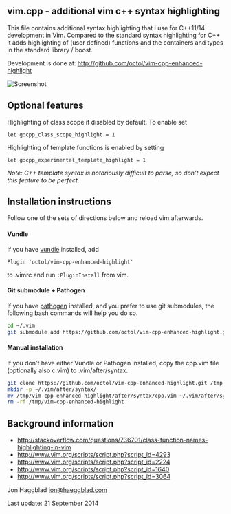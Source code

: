 vim.cpp - additional vim c++ syntax highlighting
------------------------------------------------

This file contains additional syntax highlighting that I use for C++11/14
development in Vim. Compared to the standard syntax highlighting for C++ it
adds highlighting of (user defined) functions and the containers and types in
the standard library / boost.

Development is done at: http://github.com/octol/vim-cpp-enhanced-highlight

![Screenshot](http://www.haeggblad.com/vim/screenshot.png)

Optional features
-----------------

Highlighting of class scope if disabled by default. To enable set
```vim
let g:cpp_class_scope_highlight = 1
```

Highlighting of template functions is enabled by setting
```vim
let g:cpp_experimental_template_highlight = 1
```
_Note: C++ template syntax is notoriously difficult to parse, so don't expect
this feature to be perfect._

Installation instructions
-------------------------
Follow one of the sets of directions below and reload vim afterwards.

#### Vundle
If you have [vundle](https://github.com/gmarik/Vundle.vim) installed, 
add 
```vim
Plugin 'octol/vim-cpp-enhanced-highlight'
```
to .vimrc and run `:PluginInstall` from vim.


#### Git submodule + Pathogen
If you have [pathogen](https://github.com/tpope/vim-pathogen) installed,
and you prefer to use git submodules, the following bash commands will help
you do so.
```sh
cd ~/.vim
git submodule add https://github.com/octol/vim-cpp-enhanced-highlight.git bundle/syntax/
```

#### Manual installation
If you don't have either Vundle or Pathogen installed, copy the cpp.vim file
(optionally also c.vim) to .vim/after/syntax.
```sh
git clone https://github.com/octol/vim-cpp-enhanced-highlight.git /tmp
mkdir -p ~/.vim/after/syntax/
mv /tmp/vim-cpp-enhanced-highlight/after/syntax/cpp.vim ~/.vim/after/syntax/cpp.vim
rm -rf /tmp/vim-cpp-enhanced-highlight
```

Background information
----------------------

- http://stackoverflow.com/questions/736701/class-function-names-highlighting-in-vim
- http://www.vim.org/scripts/script.php?script_id=4293
- http://www.vim.org/scripts/script.php?script_id=2224
- http://www.vim.org/scripts/script.php?script_id=1640
- http://www.vim.org/scripts/script.php?script_id=3064

Jon Haggblad <jon@haeggblad.com>

Last update: 21 September 2014
